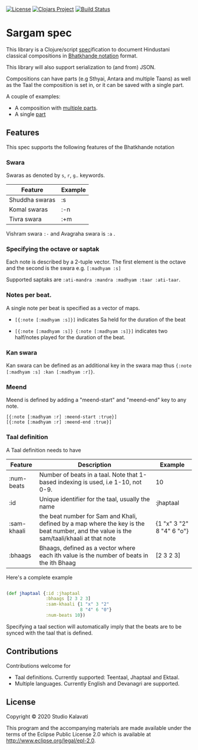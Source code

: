 [![License](https://img.shields.io/badge/License-Apache%202.0-blue.svg)](https://opensource.org/licenses/Apache-2.0) [![Clojars Project](https://img.shields.io/clojars/v/studiokalavati/sargam-spec.svg)](https://clojars.org/studiokalavati/sargam-spec) [![Build Status](https://travis-ci.com/Studio-kalavati/sargam-spec.svg?branch=master)](https://travis-ci.com/Studio-kalavati/sargam-spec)

# Sargam spec

This library is a Clojure/script [spec](https://clojure.org/guides/spec)ification to document Hindustani classical compositions in [Bhatkhande notation](http://www.swarsaptak.com/blog/blog-12/bhatkhande-swarlipi-or-notation-system) format. 

This library will also support serialization to (and from) JSON. 

Compositions can have parts (e.g Sthyai, Antara and multiple Taans) as well as the Taal the composition is set in, or it can be saved with a single part.

A couple of examples:

- A composition with [multiple parts](https://github.com/Studio-kalavati/sargam-spec/blob/master/resources/composition.json).
- A single [part](https://github.com/Studio-kalavati/sargam-spec/blob/master/resources/composition_part.json)

## Features

This spec supports the following features of the Bhatkhande notation

### Swara 

Swaras as denoted by `s`, `r`, `g`.. keywords. 

| Feature        | Example |
| -              | -       |
| Shuddha swaras | :s      |
| Komal swaras   | :-n     |
| Tivra swara    | :+m     |

Vishram swara `:-` and Avagraha swara is `:a` .

### Specifying the octave or saptak

Each note is described by a 2-tuple vector. The first element is the octave and the second is the swara
e.g. `[:madhyam :s]`

Supported saptaks are 
`:ati-mandra :mandra :madhyam :taar :ati-taar`.

### Notes per beat.

A single note per beat is specified as a vector of maps. 

- `[{:note [:madhyam :s]}]` indicates Sa held for the duration of the beat

- `[{:note [:madhyam :s]} {:note [:madhyam :s]}]` indicates two half/notes played for the duration of the beat. 

### Kan swara

Kan swara can be defined as an additional key in the swara map thus `{:note [:madhyam :s] :kan [:madhyam :r]}`.

### Meend

Meend is defined by adding a "meend-start" and "meend-end" key to any note. 

```
[{:note [:madhyam :r] :meend-start :true}] 
[{:note [:madhyam :r] :meend-end :true}]
```

### Taal definition

A Taal definition needs to have 

| Feature                                     |Description    | Example                        |
| -                                 |-               | -                              |
| :num-beats | Number of beats in a taal. Note that 1-based indexing is used, i.e 1-10, not 0-9. | 10                             |
| :id | Unique identifier for the taal, usually the name   | :jhaptaal   |
| :sam-khaali | the beat number for Sam and Khali, defined by a map where the key is the beat number, and the value is the sam/taali/khaali at that note     | {1 "x" 3 "2" 8 "4" 6 "o"} |
| :bhaags | Bhaags, defined as a vector where each ith value is the number of beats in the ith Bhaag | [2 3 2 3]                      |


Here's a complete example
```clj

(def jhaptaal {:id :jhaptaal 
               :bhaags [2 3 2 3]
               :sam-khaali {1 "x" 3 "2" 
                            8 "4" 6 "0"}
               :num-beats 10})
```


Specifying a taal section will automatically imply that the beats are to be synced with the taal that is defined.

## Contributions

Contributions welcome for 

- Taal definitions. Currently supported: Teentaal, Jhaptaal and Ektaal.
- Multiple languages. Currently English and Devanagri are supported.

## License

Copyright © 2020 Studio Kalavati

This program and the accompanying materials are made available under the
terms of the Eclipse Public License 2.0 which is available at
http://www.eclipse.org/legal/epl-2.0.
